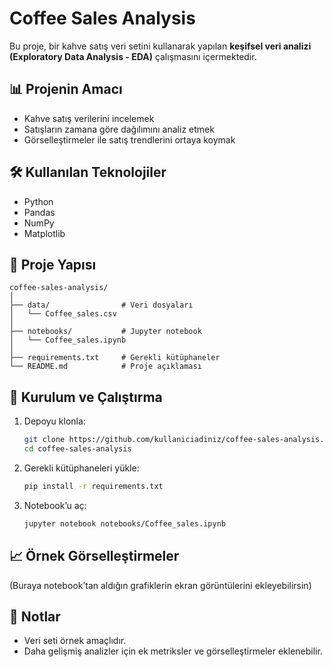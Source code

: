 # Coffee Sales Analysis  

Bu proje, bir kahve satış veri setini kullanarak yapılan **keşifsel veri analizi (Exploratory Data Analysis - EDA)** çalışmasını içermektedir.  

## 📊 Projenin Amacı  
- Kahve satış verilerini incelemek  
- Satışların zamana göre dağılımını analiz etmek  
- Görselleştirmeler ile satış trendlerini ortaya koymak  

## 🛠️ Kullanılan Teknolojiler  
- Python  
- Pandas  
- NumPy  
- Matplotlib  

## 📂 Proje Yapısı  
```
coffee-sales-analysis/
│
├── data/                # Veri dosyaları
│   └── Coffee_sales.csv
│
├── notebooks/           # Jupyter notebook
│   └── Coffee_sales.ipynb
│
├── requirements.txt     # Gerekli kütüphaneler
└── README.md            # Proje açıklaması
```

## 🚀 Kurulum ve Çalıştırma  
1. Depoyu klonla:  
   ```bash
   git clone https://github.com/kullaniciadiniz/coffee-sales-analysis.git
   cd coffee-sales-analysis
   ```
2. Gerekli kütüphaneleri yükle:  
   ```bash
   pip install -r requirements.txt
   ```
3. Notebook’u aç:  
   ```bash
   jupyter notebook notebooks/Coffee_sales.ipynb
   ```

## 📈 Örnek Görselleştirmeler  
(Buraya notebook’tan aldığın grafiklerin ekran görüntülerini ekleyebilirsin)  

## 📌 Notlar  
- Veri seti örnek amaçlıdır.  
- Daha gelişmiş analizler için ek metriksler ve görselleştirmeler eklenebilir.  
